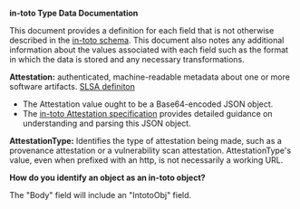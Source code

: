 **in-toto Type Data Documentation**

This document provides a definition for each field that is not otherwise described in the [in-toto schema](https://github.com/sigstore/rekor/blob/main/pkg/types/intoto/v0.0.1/intoto_v0_0_1_schema.json). This document also notes any additional information about the values associated with each field such as the format in which the data is stored and any necessary transformations.

**Attestation:** authenticated, machine-readable metadata about one or more software artifacts. [SLSA definiton](https://github.com/slsa-framework/slsa/blob/main/controls/attestations.md)
- The Attestation value ought to be a Base64-encoded JSON object.
- The [in-toto Attestation specification](https://github.com/in-toto/attestation/blob/main/spec/README.md#statement) provides detailed guidance on understanding and parsing this JSON object.

**AttestationType:** Identifies the type of attestation being made, such as a provenance attestation or a vulnerability scan attestation. AttestationType's value, even when prefixed with an http, is not necessarily a working URL.

**How do you identify an object as an in-toto object?**

The "Body" field will include an "IntotoObj" field.
